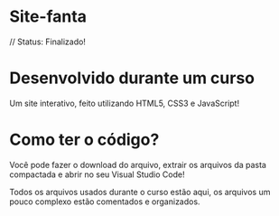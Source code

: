 # Site-fanta

// Status: Finalizado!

# Desenvolvido durante um curso
Um site interativo, feito utilizando HTML5, CSS3 e JavaScript!

# Como ter o código?
Você pode fazer o download do arquivo, extrair os arquivos da pasta compactada e abrir no seu Visual Studio Code!

Todos os arquivos usados durante o curso estão aqui, os arquivos um pouco complexo estão comentados e organizados.
